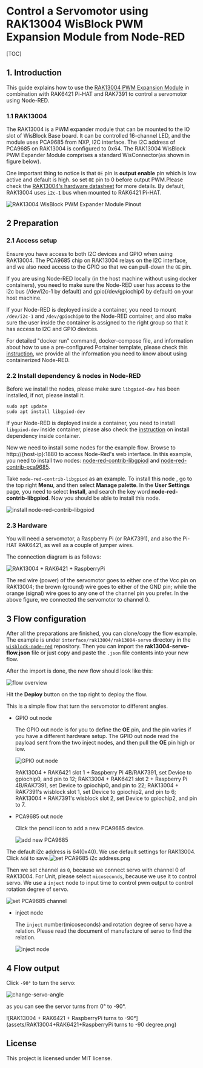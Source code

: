 #  Control a Servomotor using RAK13004 WisBlock PWM Expansion Module from Node-RED 

[TOC]

## 1. Introduction

This guide explains how to use the [RAK13004 PWM Expansion Module](https://store.rakwireless.com/products/pwm-expansion-module-rak13004?_pos=1&_sid=620300979&_ss=r) in combination with RAK6421 Pi-HAT and RAK7391 to control a servomotor using Node-RED.

### 1.1  RAK13004

The RAK13004 is a PWM expander module that can be mounted to the IO slot of WisBlock Base board. It can be controlled 16-channel LED, and the module uses PCA9685 from NXP, I2C interface. The I2C address of PCA9685 on RAK13004 is configured to 0x64. The RAK13004 WisBlock PWM Expander Module comprises a standard WisConnector(as shown in figure below). 

One important thing to notice is that `OE`  pin is **output enable** pin which is low active and default is high. so set `OE` pin to 0 before output PWM.Please check the [RAK13004‘s hardware datasheet](https://docs.rakwireless.com/Product-Categories/WisBlock/RAK13004/Datasheet/#hardware) for more details. By default, RAK13004 uses `i2c-1` bus when mounted to RAK6421 Pi-HAT. 

![RAK13004 WisBlock PWM Expander Module Pinout](assets/rak13004_pinout.svg)



## 2 Preparation


### 2.1 Access setup

Ensure you have access to both I2C devices and GPIO when using RAK13004. The PCA9685 chip on RAK13004 relays on the I2C interface, and we also need access to the GPIO so that we can pull-down the `OE` pin.

If you are using Node-RED locally (in the host machine without using docker containers), you need to make sure the Node-RED user has access to the i2c bus (/dev/i2c-1 by default) and gpio(/dev/gpiochip0 by default) on your host machine. 

If your Node-RED is deployed inside a container, you need to mount `/dev/i2c-1` and `/dev/gpiochip0` to the Node-RED container, and also make sure the user inside the container is assigned to the right group so that it has access to I2C and GPIO devices. 

For detailed "docker run" command, docker-compose file, and information about how to use a pre-configured Portainer template, please check this [instruction](path-to-the-common-README), we provide all the information you need to know about using containerized Node-RED. 

### 2.2 Install dependency & nodes in Node-RED

Before we install the nodes, please make sure `libgpiod-dev` has been installed, if not, please install it.

```
sudo apt update
sudo apt install libgpiod-dev
```

If your Node-RED is deployed inside a container, you need to install `libgpiod-dev` inside container, please also check the [instruction](path-to-the-common-README) on install dependency inside container.

Now we need to install some nodes for the example flow. Browse to http://{host-ip}:1880 to access Node-Red's web interface. In this example, you need to install two nodes: [node-red-contrib-libgpiod](https://flows.nodered.org/node/node-red-contrib-libgpiod) and [node-red-contrib-pca9685](https://flows.nodered.org/node/node-red-contrib-pca9685).

Take `node-red-contrib-libgpiod` as an example. To install this node , go to the top right **Menu**, and then select **Manage palette**. In the **User Settings** page, you need to select **Install**, and search the key word **node-red-contrib-libgpiod**. Now you should be able to install this node.

![install node-red-contrib-libgpiod](../../../../../wisblock-node-red-dev-display-rak14003-example/wisblock-node-red-dev-display-rak14003-example/display/rak14003-example/assets/install-node.png)

### 2.3 Hardware

You will need a servomotor, a Raspberry Pi (or RAK7391), and also the Pi-HAT RAK6421, as well as a couple of jumper wires. 

The connection diagram is as follows:

![RAK13004 + RAK6421 + RaspberryPi](assets/RAK13004+RAK6421+RaspberryPi.png)

The red wire (power) of the servomotor goes to either one of the Vcc pin on RAK13004; the brown (ground) wire goes to either of the GND pin; while the orange (signal) wire goes to any one of the channel pin you prefer. In the above figure, we connected the servomotor to channel 0.

## 3 Flow configuration

After all the preparations are finished, you can clone/copy the flow example. The example is under `interface/rak13004/rak13004-servo` directory in the [`wisblock-node-red`](https://git.rak-internal.net/product-rd/gateway/wis-developer/rak7391/wisblock-node-red/-/tree/dev/) repository. Then you can import the **rak13004-servo-flow.json** file or just copy and paste the `.json` file contents into your new flow.

After the import is done, the new flow should look like this:

![flow overview](assets/flow-overview.png)

Hit the **Deploy** button on the top right to deploy the flow.

This is a simple flow that turn the servomotor to different angles. 



* GPIO out node

  The GPIO out node is for you to define the **OE** pin, and the pin varies if you have a different hardware setup. The GPIO out node read the payload sent from the two inject nodes, and then pull the **OE** pin high or low.

  ![GPIO out node](assets/GPIO-out-node.png)

  RAK13004 + RAK6421 slot 1 + Raspberry Pi 4B/RAK7391, set Device to gpiochip0, and pin to 12;
  RAK13004 + RAK6421 slot 2 + Raspberry Pi 4B/RAK7391, set Device to gpiochip0, and pin to 22; RAK13004 + RAK7391's wisblock slot 1, set Device to gpiochip2, and pin to 6;
  RAK13004 + RAK7391's wisblock slot 2, set Device to gpiochip2, and pin to 7.

* PCA9685 out node

  Click the pencil icon to add a new PCA9685 device.

  ![add new PCA9685](assets/add-new-PCA9685.png)



The default i2c address is 64(0x40). We use default settings for RAK13004. Click `Add` to save.![set PCA9685 i2c address.png](assets/set-PCA9685-i2c-address.png)

Then we set channel as `0`, because we connect servo with channel 0 of RAK13004. For Unit, please select `micoseconds`, because we use it to control servo. We use a `inject` node to input time to control pwm output to control rotation degree of servo.

![set PCA9685 channel](assets/set-PCA9685-channel.png)

* inject node

  The `inject` number(micoseconds) and rotation degree of servo have a relation. Please read the document of manufacture of servo to find the relation.

  ![inject node](assets/inject-nodes.png)

## 4 Flow output

Click `-90°` to turn the servo:

![change-servo-angle](assets/change-servo-angle.png)

as you can see the servor turns from 0° to -90°.

![RAK13004 + RAK6421 + RaspberryPi turns to -90°](assets/RAK13004+RAK6421+RaspberryPi turns to -90 degree.png)

## License

This project is licensed under MIT license.
